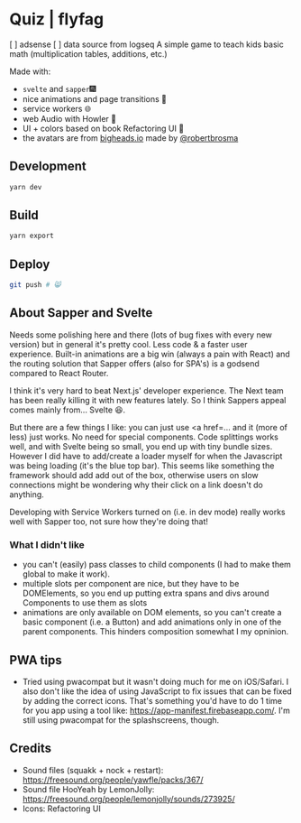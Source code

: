 # Quiz |  flyfag

[ ] adsense
[ ] data source from logseq
A simple game to teach kids basic math (multiplication tables, additions, etc.)

Made with:

- `svelte` and `sapper`🎆
- nice animations and page transitions 🍡
- service workers 🌐
- web Audio with Howler 🎺
- UI + colors based on book Refactoring UI 🎉
- the avatars are from <a href="https://bigheads.io" target="_blank">bigheads.io</a> made by <a href="https://twitter.com/robertbrosma">@robertbrosma</a>

## Development

```sh
yarn dev
```

## Build

```sh
yarn export
```

## Deploy

```sh
git push # 😸
```

## About Sapper and Svelte

Needs some polishing here and there (lots of bug fixes with every new version) but in general it's pretty cool. Less code & a faster user experience. Built-in animations are a big win (always a pain with React) and the routing solution that Sapper offers (also for SPA's) is a godsend compared to React Router.

I think it's very hard to beat Next.js' developer experience. The Next team has been really killing it with new features lately. So I think Sappers appeal comes mainly from... Svelte 😆.

But there are a few things I like: you can just use <a href=... and it (more of less) just works. No need for special <Link to /> components. Code splittings works well, and with Svelte being so small, you end up with tiny bundle sizes. However I did have to add/create a loader myself for when the Javascript was being loading (it's the blue top bar). This seems like something the framework should add add out of the box, otherwise users on slow connections might be wondering why their click on a link doesn't do anything.

Developing with Service Workers turned on (i.e. in dev mode) really works well with Sapper too, not sure how they're doing that!

### What I didn't like
- you can't (easily) pass classes to child components (I had to make them global to make it work).
- multiple slots per component are nice, but they have to be DOMElements, so you end up putting extra spans and divs around Components to use them as slots
- animations are only available on DOM elements, so you can't create a basic component (i.e. a Button) and add animations only in one of the parent components. This hinders composition somewhat I my opninion.

## PWA tips

- Tried using pwacompat but it wasn't doing much for me on iOS/Safari. I also don't like the idea of using JavaScript to fix issues that can be fixed by adding the correct icons. That's something you'd have to do 1 time for you app using a tool like: https://app-manifest.firebaseapp.com/. I'm still using pwacompat for the splashscreens, though.

## Credits

- Sound files (squakk + nock + restart): https://freesound.org/people/yawfle/packs/367/
- Sound file HooYeah by LemonJolly: https://freesound.org/people/lemonjolly/sounds/273925/
- Icons: Refactoring UI
